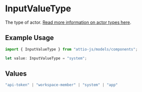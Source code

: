 # InputValueType

The type of actor. [Read more information on actor types here](/docs/actors).

## Example Usage

```typescript
import { InputValueType } from "attio-js/models/components";

let value: InputValueType = "system";
```

## Values

```typescript
"api-token" | "workspace-member" | "system" | "app"
```